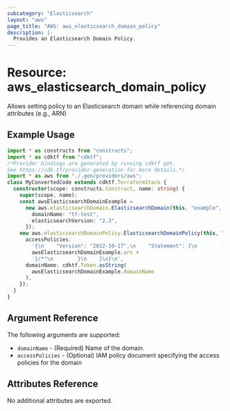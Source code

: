 ```yaml
---
subcategory: "Elasticsearch"
layout: "aws"
page_title: "AWS: aws_elasticsearch_domain_policy"
description: |-
  Provides an Elasticsearch Domain Policy.
---
```


# Resource: aws_elasticsearch_domain_policy

Allows setting policy to an Elasticsearch domain while referencing domain attributes (e.g., ARN)

## Example Usage

```typescript
import * as constructs from "constructs";
import * as cdktf from "cdktf";
/*Provider bindings are generated by running cdktf get.
See https://cdk.tf/provider-generation for more details.*/
import * as aws from "./.gen/providers/aws";
class MyConvertedCode extends cdktf.TerraformStack {
  constructor(scope: constructs.Construct, name: string) {
    super(scope, name);
    const awsElasticsearchDomainExample =
      new aws.elasticsearchDomain.ElasticsearchDomain(this, "example", {
        domainName: "tf-test",
        elasticsearchVersion: "2.3",
      });
    new aws.elasticsearchDomainPolicy.ElasticsearchDomainPolicy(this, "main", {
      accessPolicies:
        '{\n    "Version": "2012-10-17",\n    "Statement": [\n        {\n            "Action": "es:*",\n            "Principal": "*",\n            "Effect": "Allow",\n            "Condition": {\n                "IpAddress": {"aws:SourceIp": "127.0.0.1/32"}\n            },\n            "Resource": "${' +
        awsElasticsearchDomainExample.arn +
        '}/*"\n        }\n    ]\n}\n',
      domainName: cdktf.Token.asString(
        awsElasticsearchDomainExample.domainName
      ),
    });
  }
}

```

## Argument Reference

The following arguments are supported:

* `domainName` - (Required) Name of the domain.
* `accessPolicies` - (Optional) IAM policy document specifying the access policies for the domain

## Attributes Reference

No additional attributes are exported.

<!-- cache-key: cdktf-0.17.0-pre.15 input-bd62375d0b5328682369c3cc730ae8279162e4d3358b3393c2e961643d3c3ac5 -->